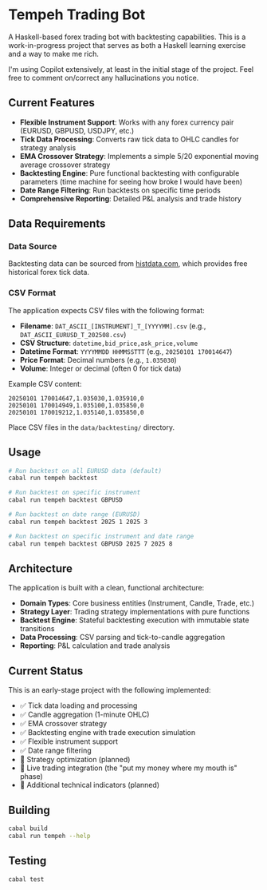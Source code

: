 # Tempeh Trading Bot

A Haskell-based forex trading bot with backtesting capabilities. This is a work-in-progress project that serves as both a Haskell learning exercise and a way to make me rich.

I'm using Copilot extensively, at least in the initial stage of the project. Feel free to comment on/correct any hallucinations you notice.

## Current Features

- **Flexible Instrument Support**: Works with any forex currency pair (EURUSD, GBPUSD, USDJPY, etc.)
- **Tick Data Processing**: Converts raw tick data to OHLC candles for strategy analysis
- **EMA Crossover Strategy**: Implements a simple 5/20 exponential moving average crossover strategy
- **Backtesting Engine**: Pure functional backtesting with configurable parameters (time machine for seeing how broke I would have been)
- **Date Range Filtering**: Run backtests on specific time periods
- **Comprehensive Reporting**: Detailed P&L analysis and trade history

## Data Requirements

### Data Source
Backtesting data can be sourced from [histdata.com](https://www.histdata.com/), which provides free historical forex tick data.

### CSV Format
The application expects CSV files with the following format:
- **Filename**: `DAT_ASCII_[INSTRUMENT]_T_[YYYYMM].csv` (e.g., `DAT_ASCII_EURUSD_T_202508.csv`)
- **CSV Structure**: `datetime,bid_price,ask_price,volume`
- **Datetime Format**: `YYYYMMDD HHMMSSTTT` (e.g., `20250101 170014647`)
- **Price Format**: Decimal numbers (e.g., `1.035030`)
- **Volume**: Integer or decimal (often 0 for tick data)

Example CSV content:
```
20250101 170014647,1.035030,1.035910,0
20250101 170014949,1.035100,1.035850,0
20250101 170019212,1.035140,1.035850,0
```

Place CSV files in the `data/backtesting/` directory.

## Usage

```bash
# Run backtest on all EURUSD data (default)
cabal run tempeh backtest

# Run backtest on specific instrument
cabal run tempeh backtest GBPUSD

# Run backtest on date range (EURUSD)
cabal run tempeh backtest 2025 1 2025 3

# Run backtest on specific instrument and date range
cabal run tempeh backtest GBPUSD 2025 7 2025 8
```

## Architecture

The application is built with a clean, functional architecture:
- **Domain Types**: Core business entities (Instrument, Candle, Trade, etc.)
- **Strategy Layer**: Trading strategy implementations with pure functions
- **Backtest Engine**: Stateful backtesting execution with immutable state transitions
- **Data Processing**: CSV parsing and tick-to-candle aggregation
- **Reporting**: P&L calculation and trade analysis

## Current Status

This is an early-stage project with the following implemented:
- ✅ Tick data loading and processing
- ✅ Candle aggregation (1-minute OHLC)
- ✅ EMA crossover strategy
- ✅ Backtesting engine with trade execution simulation
- ✅ Flexible instrument support
- ✅ Date range filtering
- 🚧 Strategy optimization (planned)
- 🚧 Live trading integration (the "put my money where my mouth is" phase)
- 🚧 Additional technical indicators (planned)

## Building

```bash
cabal build
cabal run tempeh --help
```

## Testing

```bash
cabal test
```

